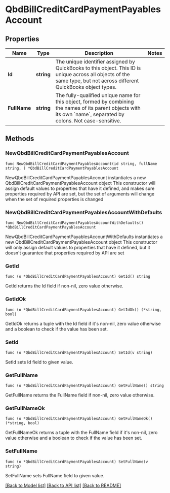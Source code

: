 # QbdBillCreditCardPaymentPayablesAccount

## Properties

Name | Type | Description | Notes
------------ | ------------- | ------------- | -------------
**Id** | **string** | The unique identifier assigned by QuickBooks to this object. This ID is unique across all objects of the same type, but not across different QuickBooks object types. | 
**FullName** | **string** | The fully-qualified unique name for this object, formed by combining the names of its parent objects with its own &#x60;name&#x60;, separated by colons. Not case-sensitive. | 

## Methods

### NewQbdBillCreditCardPaymentPayablesAccount

`func NewQbdBillCreditCardPaymentPayablesAccount(id string, fullName string, ) *QbdBillCreditCardPaymentPayablesAccount`

NewQbdBillCreditCardPaymentPayablesAccount instantiates a new QbdBillCreditCardPaymentPayablesAccount object
This constructor will assign default values to properties that have it defined,
and makes sure properties required by API are set, but the set of arguments
will change when the set of required properties is changed

### NewQbdBillCreditCardPaymentPayablesAccountWithDefaults

`func NewQbdBillCreditCardPaymentPayablesAccountWithDefaults() *QbdBillCreditCardPaymentPayablesAccount`

NewQbdBillCreditCardPaymentPayablesAccountWithDefaults instantiates a new QbdBillCreditCardPaymentPayablesAccount object
This constructor will only assign default values to properties that have it defined,
but it doesn't guarantee that properties required by API are set

### GetId

`func (o *QbdBillCreditCardPaymentPayablesAccount) GetId() string`

GetId returns the Id field if non-nil, zero value otherwise.

### GetIdOk

`func (o *QbdBillCreditCardPaymentPayablesAccount) GetIdOk() (*string, bool)`

GetIdOk returns a tuple with the Id field if it's non-nil, zero value otherwise
and a boolean to check if the value has been set.

### SetId

`func (o *QbdBillCreditCardPaymentPayablesAccount) SetId(v string)`

SetId sets Id field to given value.


### GetFullName

`func (o *QbdBillCreditCardPaymentPayablesAccount) GetFullName() string`

GetFullName returns the FullName field if non-nil, zero value otherwise.

### GetFullNameOk

`func (o *QbdBillCreditCardPaymentPayablesAccount) GetFullNameOk() (*string, bool)`

GetFullNameOk returns a tuple with the FullName field if it's non-nil, zero value otherwise
and a boolean to check if the value has been set.

### SetFullName

`func (o *QbdBillCreditCardPaymentPayablesAccount) SetFullName(v string)`

SetFullName sets FullName field to given value.



[[Back to Model list]](../README.md#documentation-for-models) [[Back to API list]](../README.md#documentation-for-api-endpoints) [[Back to README]](../README.md)


